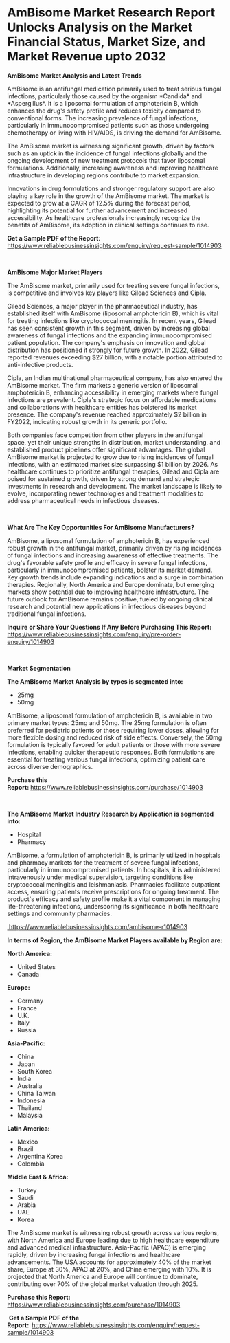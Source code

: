 <p><h1>AmBisome Market Research Report Unlocks Analysis on the Market Financial Status, Market Size, and Market Revenue upto 2032</h1></p><p><strong>AmBisome Market Analysis and Latest Trends</strong></p>
<p><p>AmBisome is an antifungal medication primarily used to treat serious fungal infections, particularly those caused by the organism *Candida* and *Aspergillus*. It is a liposomal formulation of amphotericin B, which enhances the drug's safety profile and reduces toxicity compared to conventional forms. The increasing prevalence of fungal infections, particularly in immunocompromised patients such as those undergoing chemotherapy or living with HIV/AIDS, is driving the demand for AmBisome.</p><p>The AmBisome market is witnessing significant growth, driven by factors such as an uptick in the incidence of fungal infections globally and the ongoing development of new treatment protocols that favor liposomal formulations. Additionally, increasing awareness and improving healthcare infrastructure in developing regions contribute to market expansion. </p><p>Innovations in drug formulations and stronger regulatory support are also playing a key role in the growth of the AmBisome market. The market is expected to grow at a CAGR of 12.5% during the forecast period, highlighting its potential for further advancement and increased accessibility. As healthcare professionals increasingly recognize the benefits of AmBisome, its adoption in clinical settings continues to rise.</p></p>
<p><strong>Get a Sample PDF of the Report:&nbsp;</strong> <a href="https://www.reliablebusinessinsights.com/enquiry/request-sample/1014903?utm_campaign=2924&utm_medium=2&utm_source=Github&utm_content=ia&utm_term=17042025&utm_id=ambisome">https://www.reliablebusinessinsights.com/enquiry/request-sample/1014903</a></p>
<p>&nbsp;</p>
<p><strong>AmBisome Major Market Players</strong></p>
<p><p>The AmBisome market, primarily used for treating severe fungal infections, is competitive and involves key players like Gilead Sciences and Cipla. </p><p>Gilead Sciences, a major player in the pharmaceutical industry, has established itself with AmBisome (liposomal amphotericin B), which is vital for treating infections like cryptococcal meningitis. In recent years, Gilead has seen consistent growth in this segment, driven by increasing global awareness of fungal infections and the expanding immunocompromised patient population. The company's emphasis on innovation and global distribution has positioned it strongly for future growth. In 2022, Gilead reported revenues exceeding $27 billion, with a notable portion attributed to anti-infective products.</p><p>Cipla, an Indian multinational pharmaceutical company, has also entered the AmBisome market. The firm markets a generic version of liposomal amphotericin B, enhancing accessibility in emerging markets where fungal infections are prevalent. Cipla's strategic focus on affordable medications and collaborations with healthcare entities has bolstered its market presence. The company's revenue reached approximately $2 billion in FY2022, indicating robust growth in its generic portfolio.</p><p>Both companies face competition from other players in the antifungal space, yet their unique strengths in distribution, market understanding, and established product pipelines offer significant advantages. The global AmBisome market is projected to grow due to rising incidences of fungal infections, with an estimated market size surpassing $1 billion by 2026. As healthcare continues to prioritize antifungal therapies, Gilead and Cipla are poised for sustained growth, driven by strong demand and strategic investments in research and development. The market landscape is likely to evolve, incorporating newer technologies and treatment modalities to address pharmaceutical needs in infectious diseases.</p></p>
<p>&nbsp;</p>
<p><strong>What Are The Key Opportunities For AmBisome Manufacturers?</strong></p>
<p><p>AmBisome, a liposomal formulation of amphotericin B, has experienced robust growth in the antifungal market, primarily driven by rising incidences of fungal infections and increasing awareness of effective treatments. The drug's favorable safety profile and efficacy in severe fungal infections, particularly in immunocompromised patients, bolster its market demand. Key growth trends include expanding indications and a surge in combination therapies. Regionally, North America and Europe dominate, but emerging markets show potential due to improving healthcare infrastructure. The future outlook for AmBisome remains positive, fueled by ongoing clinical research and potential new applications in infectious diseases beyond traditional fungal infections.</p></p>
<p><strong>Inquire or Share Your Questions If Any Before Purchasing This Report:</strong> <a href="https://www.reliablebusinessinsights.com/enquiry/pre-order-enquiry/1014903?utm_campaign=2924&utm_medium=2&utm_source=Github&utm_content=ia&utm_term=17042025&utm_id=ambisome">https://www.reliablebusinessinsights.com/enquiry/pre-order-enquiry/1014903</a></p>
<p>&nbsp;</p>
<p><strong>Market Segmentation</strong></p>
<p><strong>The AmBisome Market Analysis by types is segmented into:</strong></p>
<p><ul><li>25mg</li><li>50mg</li></ul></p>
<p><p>AmBisome, a liposomal formulation of amphotericin B, is available in two primary market types: 25mg and 50mg. The 25mg formulation is often preferred for pediatric patients or those requiring lower doses, allowing for more flexible dosing and reduced risk of side effects. Conversely, the 50mg formulation is typically favored for adult patients or those with more severe infections, enabling quicker therapeutic responses. Both formulations are essential for treating various fungal infections, optimizing patient care across diverse demographics.</p></p>
<p><strong>Purchase this Report:&nbsp;</strong><a href="https://www.reliablebusinessinsights.com/purchase/1014903?utm_campaign=2924&utm_medium=2&utm_source=Github&utm_content=ia&utm_term=17042025&utm_id=ambisome">https://www.reliablebusinessinsights.com/purchase/1014903</a></p>
<p>&nbsp;</p>
<p><strong>The AmBisome Market Industry Research by Application is segmented into:</strong></p>
<p><ul><li>Hospital</li><li>Pharmacy</li></ul></p>
<p><p>AmBisome, a formulation of amphotericin B, is primarily utilized in hospitals and pharmacy markets for the treatment of severe fungal infections, particularly in immunocompromised patients. In hospitals, it is administered intravenously under medical supervision, targeting conditions like cryptococcal meningitis and leishmaniasis. Pharmacies facilitate outpatient access, ensuring patients receive prescriptions for ongoing treatment. The product's efficacy and safety profile make it a vital component in managing life-threatening infections, underscoring its significance in both healthcare settings and community pharmacies.</p></p>
<p><a href="https://www.reliablebusinessinsights.com/ambisome-r1014903?utm_campaign=2924&utm_medium=2&utm_source=Github&utm_content=ia&utm_term=17042025&utm_id=ambisome">&nbsp;https://www.reliablebusinessinsights.com/ambisome-r1014903</a></p>
<p><strong>In terms of Region, the AmBisome Market Players available by Region are:</strong></p>
<p>
    <p> <strong> North America: </strong>
        <ul>
            <li>United States</li>
            <li>Canada</li>
        </ul>
        </p> 
    <p> <strong> Europe: </strong>
        <ul>
            <li>Germany</li>
            <li>France</li>
            <li>U.K.</li>
            <li>Italy</li>
            <li>Russia</li>
        </ul>
        </p> 
    <p> <strong> Asia-Pacific: </strong>
        <ul>
            <li>China</li>
            <li>Japan</li>
            <li>South Korea</li>
            <li>India</li>
            <li>Australia</li>
            <li>China Taiwan</li>
            <li>Indonesia</li>
            <li>Thailand</li>
            <li>Malaysia</li>
        </ul>
        </p> 
    <p> <strong> Latin America: </strong>
        <ul>
            <li>Mexico</li>
            <li>Brazil</li>
            <li>Argentina Korea</li>
            <li>Colombia</li>
        </ul>
        </p> 
    <p> <strong> Middle East & Africa: </strong>
        <ul>
            <li>Turkey</li>
            <li>Saudi</li>
            <li>Arabia</li>
            <li>UAE</li>
            <li>Korea</li>
        </ul>
    </p>
    </p>
<p><p>The AmBisome market is witnessing robust growth across various regions, with North America and Europe leading due to high healthcare expenditure and advanced medical infrastructure. Asia-Pacific (APAC) is emerging rapidly, driven by increasing fungal infections and healthcare advancements. The USA accounts for approximately 40% of the market share, Europe at 30%, APAC at 20%, and China emerging with 10%. It is projected that North America and Europe will continue to dominate, contributing over 70% of the global market valuation through 2025.</p></p>
<p><strong>Purchase this Report: </strong><a href="https://www.reliablebusinessinsights.com/purchase/1014903?utm_campaign=2924&utm_medium=2&utm_source=Github&utm_content=ia&utm_term=17042025&utm_id=ambisome">https://www.reliablebusinessinsights.com/purchase/1014903</a></p>
<p>&nbsp;<strong>Get a Sample PDF of the Report:&nbsp;&nbsp;</strong><a href="https://www.reliablebusinessinsights.com/enquiry/request-sample/1014903?utm_campaign=2924&utm_medium=2&utm_source=Github&utm_content=ia&utm_term=17042025&utm_id=ambisome">https://www.reliablebusinessinsights.com/enquiry/request-sample/1014903</a></p>
<p><strong></strong></p>
<p><p></p><p></p><p></p></p>